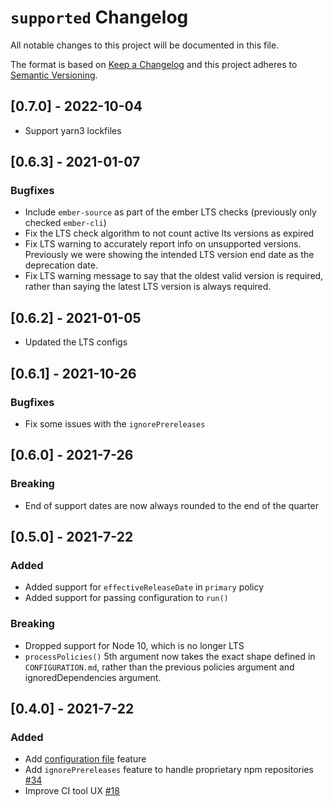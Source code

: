 # `supported` Changelog
All notable changes to this project will be documented in this file.

The format is based on [Keep a Changelog](http://keepachangelog.com/en/1.0.0/)
and this project adheres to [Semantic Versioning](http://semver.org/spec/v2.0.0.html).


## [0.7.0] - 2022-10-04

- Support yarn3 lockfiles

## [0.6.3] - 2021-01-07

### Bugfixes
- Include `ember-source` as part of the ember LTS checks (previously only checked `ember-cli`)
- Fix the LTS check algorithm to not count active lts versions as expired
- Fix LTS warning to accurately report info on unsupported versions. Previously we were showing the intended LTS version end date as the deprecation date.
- Fix LTS warning message to say that the oldest valid version is required, rather than saying the latest LTS version is always required.

## [0.6.2] - 2021-01-05

- Updated the LTS configs

## [0.6.1] - 2021-10-26

### Bugfixes
- Fix some issues with the `ignorePrereleases`

## [0.6.0] - 2021-7-26

### Breaking
- End of support dates are now always rounded to the end of the quarter

## [0.5.0] - 2021-7-22

### Added
- Added support for `effectiveReleaseDate` in `primary` policy
- Added support for passing configuration to `run()`

### Breaking
- Dropped support for Node 10, which is no longer LTS
- `processPolicies()` 5th argument now takes the exact shape defined in `CONFIGURATION.md`, rather than the previous policies argument and ignoredDependencies argument.

## [0.4.0] - 2021-7-22
### Added
- Add [configuration file](https://github.com/supportedjs/supported/blob/main/CONFIGURATION.md) feature
- Add `ignorePrereleases` feature to handle proprietary npm repositories [#34](https://github.com/supportedjs/supported/issues/34)
- Improve CI tool UX [#18](https://github.com/supportedjs/supported/issues/18)
